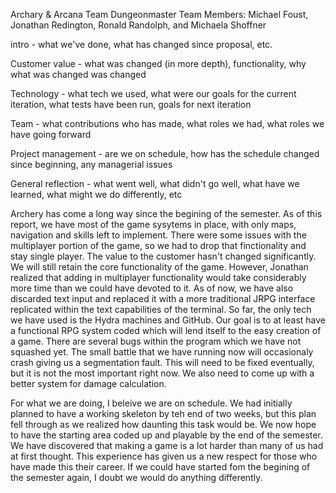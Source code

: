 Archary & Arcana
Team Dungeonmaster
Team Members: Michael Foust, Jonathan Redington, Ronald Randolph, and Michaela Shoffner

intro - what we've done, what has changed since proposal, etc.

Customer value - what was changed (in more depth), functionality, why what was changed was changed

Technology - what tech we used, what were our goals for the current iteration, what tests have been run, goals for next iteration

Team - what contributions who has made, what roles we had, what roles we have going forward

Project management - are we on schedule, how has the schedule changed since beginning, any managerial issues

General reflection - what went well, what didn't go well, what have we learned, what might we do differently, etc

  Archery has come a long way since the begining  of the semester. As of this report, we have most of the game sysytems in place, with only maps, navigation and skills left to implement. There were some issues with the multiplayer portion of the game, so we had to drop that finctionality and stay single player.
  The value to the customer hasn't changed significantly. We will still retain the core functionality of the game. However, Jonathan realized that adding in multiplayer functionality would take considerably more time than we could have devoted to it. As of now, we have also discarded text input and replaced it with a more traditional JRPG interface replicated within the text capabilities of the terminal.
  So far, the only tech we have used is the Hydra machines and GitHub. Our goal is to at least have a functional RPG system coded which will lend itself to the easy creation of a game. There are several bugs within the program which we have not squashed yet. The small battle that we have running now will occasionaly crash giving us a segmentation fault. This will need to be fixed eventually, but it is not the most important right now. We also need to come up with a better system for damage calculation.
  
  For what we are doing, I beleive we are on schedule. We had initially planned to have a working skeleton by teh end of two weeks, but this plan fell through as we realized how daunting this task would be. We now hope to have the starting area coded up and playable by the end of the semester.
  We have discovered that making a game is a lot harder than many of us had at first thought. This experience has given us a new respect for those who have made this their career. If we could have started fom the begining of the semester again, I doubt we would do anything differently.
